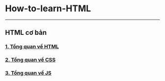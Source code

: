 # How-to-learn-HTML
---
## HTML cơ bản
### [1. Tổng quan về HTML](https://github.com/huynhdn147/How-to-learn-HTML/blob/master/HTML/TongQuanVeHTML.md)
### [2. Tổng quan về CSS](https://github.com)
### [3. Tổng quan về JS](https://github.com)
